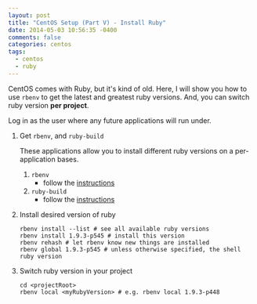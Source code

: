 ```yaml
---
layout: post
title: "CentOS Setup (Part V) - Install Ruby"
date: 2014-05-03 10:56:35 -0400
comments: false
categories: centos
tags:
  - centos
  - ruby
---
```


CentOS comes with Ruby, but it's kind of old. Here, I will show you how to use
`rbenv` to get the latest and greatest ruby versions. And, you can switch ruby
version **per project**.

Log in as the user where any future applications will run under.

<!-- more -->

1. Get `rbenv`, and `ruby-build`

    These applications allow you to install different ruby versions on a
    per-application bases.

    1. `rbenv`
        * follow the [instructions](https://github.com/sstephenson/rbenv#basic-github-checkout)
    2. `ruby-build`
        * follow the [instructions](https://github.com/sstephenson/ruby-build#installing-as-an-rbenv-plugin-recommended)
2. Install desired version of ruby

    ```
    rbenv install --list # see all available ruby versions
    rbenv install 1.9.3-p545 # install this version
    rbenv rehash # let rbenv know new things are installed
    rbenv global 1.9.3-p545 # unless otherwise specified, the shell ruby version
    ```

3. Switch ruby version in your project

    ```
    cd <projectRoot>
    rbenv local <myRubyVersion> # e.g. rbenv local 1.9.3-p448
    ```
